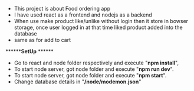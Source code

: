 - This project is about Food ordering app
- I have used react as a frontend and nodejs as a backend
- When use make product like/unlike without login then it store in bowser storage, once user logged in at that time liked product added into the database
- same as for add to cart

********SetUp** ******
- Go to react and node folder respectively and execute "**npm install**",
- To start node server, got node folder and execute "**npm run dev**".
-  To start node server, got node folder and execute "**npm start**".
-  Change database details in "**/node/modemon.json**"
